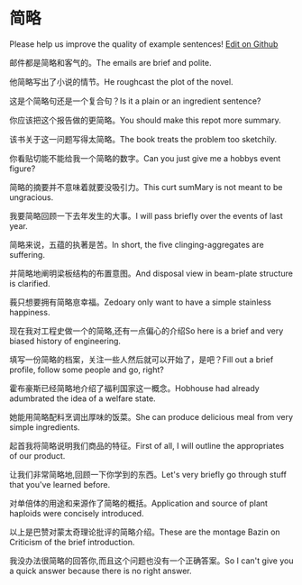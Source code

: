 # 简略

Please help us improve the quality of example sentences! [Edit on Github](https://github.com/jiyushe/jiyu-example-sentence-source/blob/main/chinese/jianlve.md)

<p><span class="chinese">邮件都是简略和客气的。</span><span class="english">The emails are brief and polite.</span></p>

<p><span class="chinese">他简略写出了小说的情节。</span><span class="english">He roughcast the plot of the novel.</span></p>

<p><span class="chinese">这是个简略句还是一个复合句？</span><span class="english">Is it a plain or an ingredient sentence?</span></p>

<p><span class="chinese">你应该把这个报告做的更简略。</span><span class="english">You should make this repot more summary.</span></p>

<p><span class="chinese">该书关于这一问题写得太简略。</span><span class="english">The book treats the problem too sketchily.</span></p>

<p><span class="chinese">你看贴切能不能给我一个简略的数字。</span><span class="english">Can you just give me a hobbys event figure?</span></p>

<p><span class="chinese">简略的摘要并不意味着就要没吸引力。</span><span class="english">This curt sumMary is not meant to be ungracious.</span></p>

<p><span class="chinese">我要简略回顾一下去年发生的大事。</span><span class="english">I will pass briefly over the events of last year.</span></p>

<p><span class="chinese">简略来说，五蕴的执著是苦。</span><span class="english">In short, the five clinging-aggregates are suffering.</span></p>

<p><span class="chinese">并简略地阐明梁板结构的布置意图。</span><span class="english">And disposal view in beam-plate structure is clarified.</span></p>

<p><span class="chinese">莪只想要拥有简略恴幸福。</span><span class="english">Zedoary only want to have a simple stainless happiness.</span></p>

<p><span class="chinese">现在我对工程史做一个的简略,还有一点偏心的介绍</span><span class="english">So here is a brief and very biased history of engineering.</span></p>

<p><span class="chinese">填写一份简略的档案，关注一些人然后就可以开始了，是吧？</span><span class="english">Fill out a brief profile, follow some people and go, right?</span></p>

<p><span class="chinese">霍布豪斯已经简略地介绍了福利国家这一概念。</span><span class="english">Hobhouse had already adumbrated the idea of a welfare state.</span></p>

<p><span class="chinese">她能用简略配料烹调出厚味的饭菜。</span><span class="english">She can produce delicious meal from very simple ingredients.</span></p>

<p><span class="chinese">起首我将简略说明我们商品的特征。</span><span class="english">First of all, I will outline the appropriates of our product.</span></p>

<p><span class="chinese">让我们非常简略地,回顾一下你学到的东西。</span><span class="english">Let's very briefly go through stuff that you've learned before.</span></p>

<p><span class="chinese">对单倍体的用途和来源作了简略的概括。</span><span class="english">Application and source of plant haploids were concisely introduced.</span></p>

<p><span class="chinese">以上是巴赞对蒙太奇理论批评的简略介绍。</span><span class="english">These are the montage Bazin on Criticism of the brief introduction.</span></p>

<p><span class="chinese">我没办法很简略的回答你,而且这个问题也没有一个正确答案。</span><span class="english">So I can't give you a quick answer because there is no right answer.</span></p>

